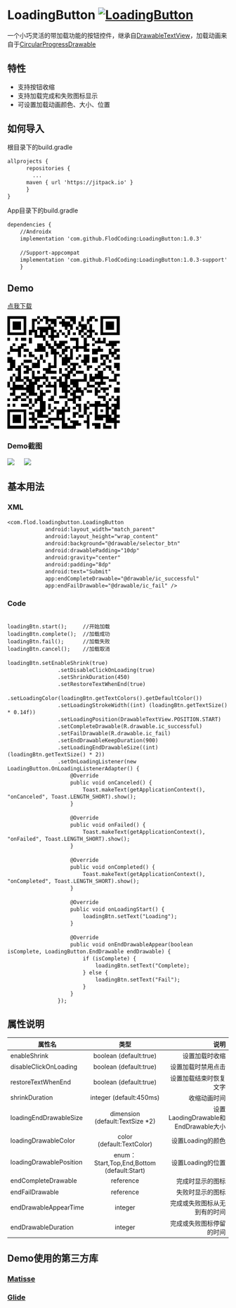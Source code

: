 # LoadingButton [![LoadingButton](https://jitpack.io/v/FlodCoding/LoadingButton.svg)](https://jitpack.io/#FlodCoding/LoadingButton)

 一个小巧灵活的带加载功能的按钮控件，继承自[DrawableTextView](https://github.com/FlodCoding/DrawableTextView)，加载动画来自于[CircularProgressDrawable](https://developer.android.google.cn/reference/android/support/v4/widget/CircularProgressDrawable?hl=en)

## 特性
   * 支持按钮收缩
   * 支持加载完成和失败图标显示
   * 可设置加载动画颜色、大小、位置
   
## 如何导入

根目录下的build.gradle

	allprojects {
		  repositories {
		  	...
		  maven { url 'https://jitpack.io' }
		  }
	}
 
 
 App目录下的build.gradle 
 
 	dependencies {
		//Androidx
		implementation 'com.github.FlodCoding:LoadingButton:1.0.3'
		
		//Support-appcompat
		implementation 'com.github.FlodCoding:LoadingButton:1.0.3-support'
     	}
  
 
## Demo
[点我下载](https://github.com/FlodCoding/LoadingButton/raw/master/app/build/outputs/apk/debug/app-debug.apk)

![](/screenrecord/APK_qrcode.png)

### Demo截图
![](/screenrecord/shrink.gif) &ensp;&ensp; ![](/screenrecord/noshrink.gif)

## 基本用法

### XML
```
<com.flod.loadingbutton.LoadingButton
            android:layout_width="match_parent"
            android:layout_height="wrap_content"
            android:background="@drawable/selector_btn"
            android:drawablePadding="10dp"
            android:gravity="center"
            android:padding="8dp"
            android:text="Submit"
            app:endCompleteDrawable="@drawable/ic_successful"
            app:endFailDrawable="@drawable/ic_fail" />
```
### Code
```

loadingBtn.start();     //开始加载
loadingBtn.complete();  //加载成功
loadingBtn.fail();      //加载失败
loadingBtn.cancel();    //加载取消

loadingBtn.setEnableShrink(true)
                .setDisableClickOnLoading(true)
                .setShrinkDuration(450)
                .setRestoreTextWhenEnd(true)
                .setLoadingColor(loadingBtn.getTextColors().getDefaultColor())
                .setLoadingStrokeWidth((int) (loadingBtn.getTextSize() * 0.14f))
                .setLoadingPosition(DrawableTextView.POSITION.START)
                .setCompleteDrawable(R.drawable.ic_successful)
                .setFailDrawable(R.drawable.ic_fail)
                .setEndDrawableKeepDuration(900)
                .setLoadingEndDrawableSize((int) (loadingBtn.getTextSize() * 2))
                .setOnLoadingListener(new LoadingButton.OnLoadingListenerAdapter() {
                    @Override
                    public void onCanceled() {
                        Toast.makeText(getApplicationContext(), "onCanceled", Toast.LENGTH_SHORT).show();
                    }

                    @Override
                    public void onFailed() {   
                        Toast.makeText(getApplicationContext(), "onFailed", Toast.LENGTH_SHORT).show();
                    }

                    @Override
                    public void onCompleted() {
                        Toast.makeText(getApplicationContext(), "onCompleted", Toast.LENGTH_SHORT).show();
                    }

                    @Override
                    public void onLoadingStart() {
                        loadingBtn.setText("Loading");
                    }

                    @Override
                    public void onEndDrawableAppear(boolean isComplete, LoadingButton.EndDrawable endDrawable) {
                        if (isComplete) {
                            loadingBtn.setText("Complete);
                        } else {
                            loadingBtn.setText("Fail");
                        }
                    }
                });
```

## 属性说明
属性名|类型|说明
---|:--:|---:
enableShrink            |boolean  (default:true)                     |设置加载时收缩
disableClickOnLoading   |boolean (default:true)                      |设置加载时禁用点击
restoreTextWhenEnd      |boolean (default:true)                      |设置加载结束时恢复文字
shrinkDuration          |integer (default:450ms)                     |收缩动画时间
loadingEndDrawableSize  |dimension (default:TextSize \*2)            |设置LaodingDrawable和EndDrawable大小
loadingDrawableColor    |color (default:TextColor)                   |设置Loading的颜色
loadingDrawablePosition |enum：Start,Top,End,Bottom (default:Start)  |设置Loading的位置
endCompleteDrawable     |reference                                   |完成时显示的图标
endFailDrawable         |reference                                   |失败时显示的图标
endDrawableAppearTime   |integer                                     |完成或失败图标从无到有的时间
endDrawableDuration     |integer                                     |完成或失败图标停留的时间

## Demo使用的第三方库

### [Matisse](https://github.com/zhihu/Matisse)

### [Glide](https://github.com/bumptech/glide)
